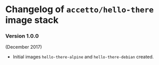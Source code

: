 # Changelog of `accetto/hello-there` image stack #

### Version 1.0.0 ###

(December 2017)

- Initial images `hello-there-alpine` and `hello-there-debian` created. 
